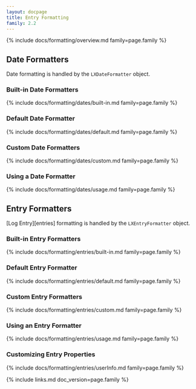 ```yaml
---
layout: docpage
title: Entry Formatting
family: 2.2
---
```


{% include docs/formatting/overview.md family=page.family %}


## Date Formatters

Date formatting is handled by the `LXDateFormatter` object.

### Built-in Date Formatters

{% include docs/formatting/dates/built-in.md family=page.family %}

### Default Date Formatter

{% include docs/formatting/dates/default.md family=page.family %}

### Custom Date Formatters

{% include docs/formatting/dates/custom.md family=page.family %}

### Using a Date Formatter

{% include docs/formatting/dates/usage.md family=page.family %}


## Entry Formatters

[Log Entry][entries] formatting is handled by the `LXEntryFormatter` object.

### Built-in Entry Formatters

{% include docs/formatting/entries/built-in.md family=page.family %}

### Default Entry Formatter

{% include docs/formatting/entries/default.md family=page.family %}

### Custom Entry Formatters

{% include docs/formatting/entries/custom.md family=page.family %}

### Using an Entry Formatter

{% include docs/formatting/entries/usage.md family=page.family %}

### Customizing Entry Properties

{% include docs/formatting/entries/userInfo.md family=page.family %}


{% include links.md doc_version=page.family %}
